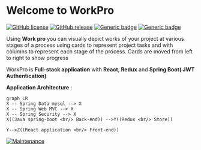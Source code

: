 # Welcome to WorkPro
[![GitHub license](https://img.shields.io/github/license/Naereen/StrapDown.js.svg)](https://github.com/Naereen/StrapDown.js/blob/master/LICENSE)
[![GitHub release](https://img.shields.io/github/release/Naereen/StrapDown.js.svg)](https://GitHub.com/Naereen/StrapDown.js/releases/)
[![Generic badge](https://img.shields.io/badge/<Springboot>-<2>-<COLOR>.svg)](https://shields.io/)
[![Generic badge](https://img.shields.io/badge/<React>-<16.7>-<COLOR>.svg)](https://shields.io/)

Using **Work pro** you can visually depict works of your project at various stages of a process using cards to represent project tasks and with columns to represent each stage of the process. Cards are moved from left to right to show progress

WorkPro is **Full-stack application** with **React**, **Redux** and **Spring Boot( JWT Authentication)** 

**Application Architecture** :

```mermaid
graph LR
X -- Spring Data mysql --> X
X -- Spring Web MVC --> X
X -- Spring Security --> X
X((Java spring-boot <br/> Back-end)) -->Y((Redux <br/> Store))

Y-->Z((React application <br/> Front-end))
```


[![Maintenance](https://img.shields.io/badge/Maintained%3F-yes-green.svg)](https://bitbucket.org/lbesson/ansi-colors)
